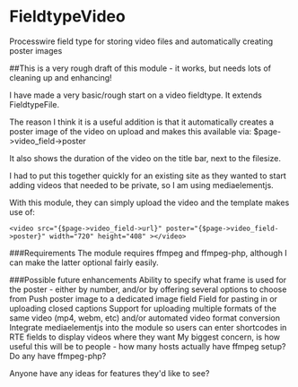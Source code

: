FieldtypeVideo
==============

Processwire field type for storing video files and automatically creating poster images

##This is a very rough draft of this module - it works, but needs lots of cleaning up and enhancing!

I have made a very basic/rough start on a video fieldtype. It extends FieldtypeFile.

The reason I think it is a useful addition is that it automatically creates a poster image of the video on upload and makes this available via:
$page->video_field->poster

It also shows the duration of the video on the title bar, next to the filesize.

I had to put this together quickly for an existing site as they wanted to start adding videos that needed to be private, so I am using mediaelementjs.

With this module, they can simply upload the video and the template makes use of:
```
<video src="{$page->video_field->url}" poster="{$page->video_field->poster}" width="720" height="408" ></video>
```

###Requirements
The module requires ffmpeg and ffmpeg-php, although I can make the latter optional fairly easily.


###Possible future enhancements
Ability to specify what frame is used for the poster - either by number, and/or by offering several options to choose from
Push poster image to a dedicated image field
Field for pasting in or uploading closed captions
Support for uploading multiple formats of the same video (mp4, webm, etc) and/or automated video format conversion
Integrate mediaelementjs into the module so users can enter shortcodes in RTE fields to display videos where they want
My biggest concern, is how useful this will be to people - how many hosts actually have ffmpeg setup? Do any have ffmpeg-php?

Anyone have any ideas for features they'd like to see?
